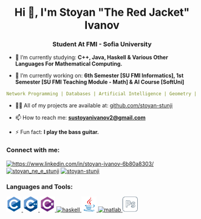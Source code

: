 <h1 align="center">Hi 👋, I'm Stoyan "The Red Jacket" Ivanov</h1>
<h3 align="center">Student At FMI - Sofia University</h3>

- 🌱 I’m currently studying: **C++, Java, Haskell & Various Other Languages For Mathematical Computing.**

- 📝 I’m currently working on: **6th Semester [SU FMI Informatics], 1st Semester [SU FMI Teaching Module - Math] & AI Course [SoftUni]**

```yaml
Network Programming | Databases | Artificial Intelligence | Geometry | Semantics For Languages | Complex Analysis | Clean Code || AI Basics
```

- 👨‍💻 All of my projects are available at: [github.com/stoyan-stunji](github.com/stoyan-stunji)

- 📫 How to reach me: **sustoyanivanov2@gmail.com**

- ⚡ Fun fact: **I play the bass guitar.**

<h3 align="left">Connect with me:</h3>
<p align="left">
<a href="https://linkedin.com/in/https://www.linkedin.com/in/stoyan-ivanov-6b80a8303/" target="blank"><img align="center" src="https://raw.githubusercontent.com/rahuldkjain/github-profile-readme-generator/master/src/images/icons/Social/linked-in-alt.svg" alt="https://www.linkedin.com/in/stoyan-ivanov-6b80a8303/" height="30" width="40" /></a>
<a href="https://instagram.com/stoyan_ne_e_stunji" target="blank"><img align="center" src="https://raw.githubusercontent.com/rahuldkjain/github-profile-readme-generator/master/src/images/icons/Social/instagram.svg" alt="stoyan_ne_e_stunji" height="30" width="40" /></a>
<a href="https://www.leetcode.com/stoyan-stunji" target="blank"><img align="center" src="https://raw.githubusercontent.com/rahuldkjain/github-profile-readme-generator/master/src/images/icons/Social/leet-code.svg" alt="stoyan-stunji" height="30" width="40" /></a>
</p>

<h3 align="left">Languages and Tools:</h3>
<p align="left"> <a href="https://www.cprogramming.com/" target="_blank" rel="noreferrer"> <img src="https://raw.githubusercontent.com/devicons/devicon/master/icons/c/c-original.svg" alt="c" width="40" height="40"/> </a> <a href="https://www.w3schools.com/cpp/" target="_blank" rel="noreferrer"> <img src="https://raw.githubusercontent.com/devicons/devicon/master/icons/cplusplus/cplusplus-original.svg" alt="cplusplus" width="40" height="40"/> </a> <a href="https://www.w3schools.com/cs/" target="_blank" rel="noreferrer"> <img src="https://raw.githubusercontent.com/devicons/devicon/master/icons/csharp/csharp-original.svg" alt="csharp" width="40" height="40"/> </a> <a href="https://www.haskell.org/" target="_blank" rel="noreferrer"> <img src="https://upload.wikimedia.org/wikipedia/commons/1/1c/Haskell-Logo.svg" alt="haskell" width="40" height="40"/> </a> <a href="https://www.java.com" target="_blank" rel="noreferrer"> <img src="https://raw.githubusercontent.com/devicons/devicon/master/icons/java/java-original.svg" alt="java" width="40" height="40"/> </a> <a href="https://www.mathworks.com/" target="_blank" rel="noreferrer"> <img src="https://upload.wikimedia.org/wikipedia/commons/2/21/Matlab_Logo.png" alt="matlab" width="40" height="40"/> </a> <a href="https://www.photoshop.com/en" target="_blank" rel="noreferrer"> <img src="https://raw.githubusercontent.com/devicons/devicon/master/icons/photoshop/photoshop-line.svg" alt="photoshop" width="40" height="40"/> </a> </p>

